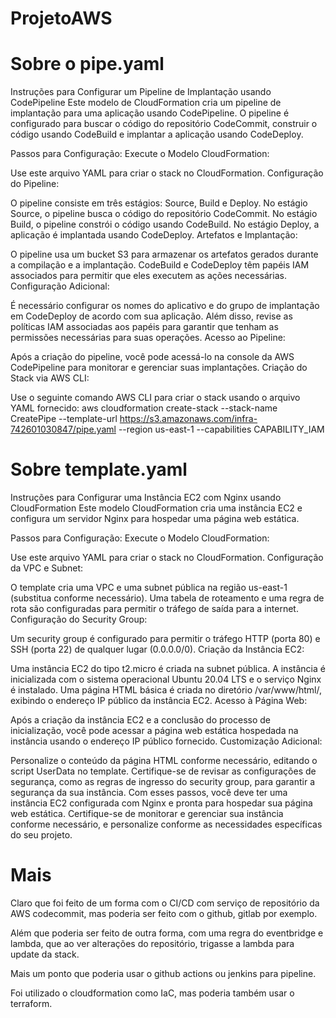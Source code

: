 # ProjetoAWS

# Sobre o pipe.yaml

Instruções para Configurar um Pipeline de Implantação usando CodePipeline
Este modelo de CloudFormation cria um pipeline de implantação para uma aplicação usando CodePipeline. O pipeline é configurado para buscar o código do repositório CodeCommit, construir o código usando CodeBuild e implantar a aplicação usando CodeDeploy.

Passos para Configuração:
Execute o Modelo CloudFormation:

Use este arquivo YAML para criar o stack no CloudFormation.
Configuração do Pipeline:

O pipeline consiste em três estágios: Source, Build e Deploy.
No estágio Source, o pipeline busca o código do repositório CodeCommit.
No estágio Build, o pipeline constrói o código usando CodeBuild.
No estágio Deploy, a aplicação é implantada usando CodeDeploy.
Artefatos e Implantação:

O pipeline usa um bucket S3 para armazenar os artefatos gerados durante a compilação e a implantação.
CodeBuild e CodeDeploy têm papéis IAM associados para permitir que eles executem as ações necessárias.
Configuração Adicional:

É necessário configurar os nomes do aplicativo e do grupo de implantação em CodeDeploy de acordo com sua aplicação.
Além disso, revise as políticas IAM associadas aos papéis para garantir que tenham as permissões necessárias para suas operações.
Acesso ao Pipeline:

Após a criação do pipeline, você pode acessá-lo na console da AWS CodePipeline para monitorar e gerenciar suas implantações.
Criação do Stack via AWS CLI:

Use o seguinte comando AWS CLI para criar o stack usando o arquivo YAML fornecido:
aws cloudformation create-stack --stack-name CreatePipe --template-url https://s3.amazonaws.com/infra-742601030847/pipe.yaml --region us-east-1 --capabilities CAPABILITY_IAM

# Sobre template.yaml

Instruções para Configurar uma Instância EC2 com Nginx usando CloudFormation
Este modelo CloudFormation cria uma instância EC2 e configura um servidor Nginx para hospedar uma página web estática.

Passos para Configuração:
Execute o Modelo CloudFormation:

Use este arquivo YAML para criar o stack no CloudFormation.
Configuração da VPC e Subnet:

O template cria uma VPC e uma subnet pública na região us-east-1 (substitua conforme necessário).
Uma tabela de roteamento e uma regra de rota são configuradas para permitir o tráfego de saída para a internet.
Configuração do Security Group:

Um security group é configurado para permitir o tráfego HTTP (porta 80) e SSH (porta 22) de qualquer lugar (0.0.0.0/0).
Criação da Instância EC2:

Uma instância EC2 do tipo t2.micro é criada na subnet pública.
A instância é inicializada com o sistema operacional Ubuntu 20.04 LTS e o serviço Nginx é instalado.
Uma página HTML básica é criada no diretório /var/www/html/, exibindo o endereço IP público da instância EC2.
Acesso à Página Web:

Após a criação da instância EC2 e a conclusão do processo de inicialização, você pode acessar a página web estática hospedada na instância usando o endereço IP público fornecido.
Customização Adicional:

Personalize o conteúdo da página HTML conforme necessário, editando o script UserData no template.
Certifique-se de revisar as configurações de segurança, como as regras de ingresso do security group, para garantir a segurança da sua instância.
Com esses passos, você deve ter uma instância EC2 configurada com Nginx e pronta para hospedar sua página web estática. Certifique-se de monitorar e gerenciar sua instância conforme necessário, e personalize conforme as necessidades específicas do seu projeto.

# Mais

Claro que foi feito de um forma com o CI/CD com serviço de repositório da AWS codecommit, mas poderia ser feito com o github, gitlab por exemplo.

Além que poderia ser feito de outra forma, com uma regra do eventbridge e lambda, que ao ver alterações do repositório, trigasse a lambda para update da stack.

Mais um ponto que poderia usar o github actions ou jenkins para pipeline.

Foi utilizado o cloudformation como IaC, mas poderia também usar o terraform.
